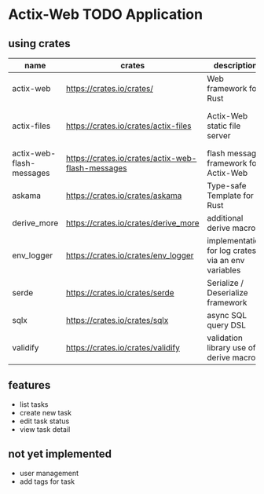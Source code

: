 # Actix-Web TODO Application

## using crates

| name                     | crates                                            | description                                        | memo                          |
| ------------------------ | ------------------------------------------------- | -------------------------------------------------- | ----------------------------- |
| actix-web                | https://crates.io/crates/                         | Web framework for Rust                             |                               |
| actix-files              | https://crates.io/crates/actix-files              | Actix-Web static file server                       | serve bootstrap css framework |
| actix-web-flash-messages | https://crates.io/crates/actix-web-flash-messages | flash message framework for Actix-Web              |                               |
| askama                   | https://crates.io/crates/askama                   | Type-safe Template for Rust                        |                               |
| derive_more              | https://crates.io/crates/derive_more              | additional derive macros                           | use beta version              |
| env_logger               | https://crates.io/crates/env_logger               | implementation for log crates via an env variables |                               |
| serde                    | https://crates.io/crates/serde                    | Serialize / Deserialize framework                  |                               |
| sqlx                     | https://crates.io/crates/sqlx                     | async SQL query DSL                                |                               |
| validify                 | https://crates.io/crates/validify                 | validation library use of derive macro             |                               |


## features

- list tasks
- create new task
- edit task status
- view task detail


## not yet implemented

- user management
- add tags for task